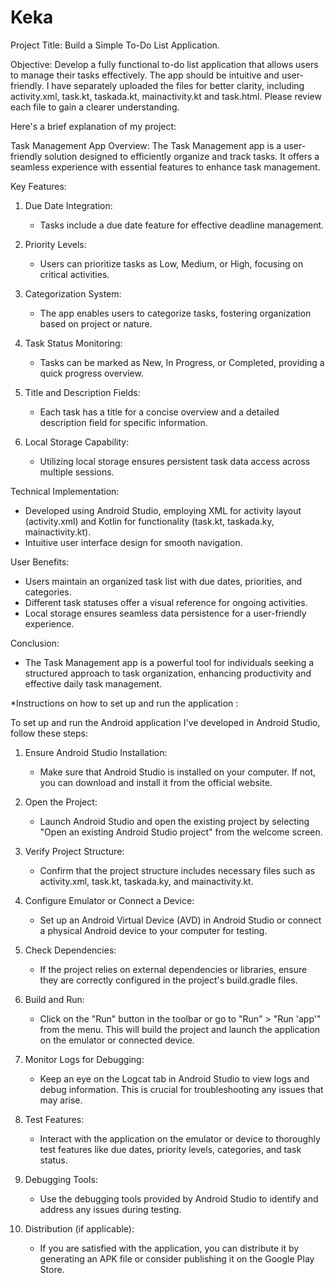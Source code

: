 # Keka
Project Title: Build a Simple To-Do List Application.

Objective: 
Develop a fully functional to-do list application that allows users to manage their tasks effectively. The app should be intuitive and user-friendly. 
I have separately uploaded the files for better clarity, including activity.xml, task.kt, taskada.kt, mainactivity.kt and task.html. Please review each file to gain a clearer understanding.

Here's a brief explanation of my project:

Task Management App Overview:
The Task Management app is a user-friendly solution designed to efficiently organize and track tasks. It offers a seamless experience with essential features to enhance task management.

Key Features:

1. Due Date Integration:
   - Tasks include a due date feature for effective deadline management.

2. Priority Levels:
   - Users can prioritize tasks as Low, Medium, or High, focusing on critical activities.

3. Categorization System:
   - The app enables users to categorize tasks, fostering organization based on project or nature.

4. Task Status Monitoring:
   - Tasks can be marked as New, In Progress, or Completed, providing a quick progress overview.

5. Title and Description Fields:
   - Each task has a title for a concise overview and a detailed description field for specific information.

6. Local Storage Capability:
   - Utilizing local storage ensures persistent task data access across multiple sessions.

Technical Implementation:
   - Developed using Android Studio, employing XML for activity layout (activity.xml) and Kotlin for functionality (task.kt, taskada.ky, mainactivity.kt).
   - Intuitive user interface design for smooth navigation.

User Benefits:
   - Users maintain an organized task list with due dates, priorities, and categories.
   - Different task statuses offer a visual reference for ongoing activities.
   - Local storage ensures seamless data persistence for a user-friendly experience.

Conclusion:
   - The Task Management app is a powerful tool for individuals seeking a structured approach to task organization, enhancing productivity and effective daily task management.

*Instructions on how to set up and run the application :

To set up and run the Android application I've developed in Android Studio, follow these steps:

1. Ensure Android Studio Installation:
   - Make sure that Android Studio is installed on your computer. If not, you can download and install it from the official website.

2. Open the Project:
   - Launch Android Studio and open the existing project by selecting "Open an existing Android Studio project" from the welcome screen.

3. Verify Project Structure:
   - Confirm that the project structure includes necessary files such as activity.xml, task.kt, taskada.ky, and mainactivity.kt.

4. Configure Emulator or Connect a Device:
   - Set up an Android Virtual Device (AVD) in Android Studio or connect a physical Android device to your computer for testing.

5. Check Dependencies:
   - If the project relies on external dependencies or libraries, ensure they are correctly configured in the project's build.gradle files.

6. Build and Run:
   - Click on the "Run" button in the toolbar or go to "Run" > "Run 'app'" from the menu. This will build the project and launch the application on the emulator or connected device.

7. Monitor Logs for Debugging:
   - Keep an eye on the Logcat tab in Android Studio to view logs and debug information. This is crucial for troubleshooting any issues that may arise.

8. Test Features:
   - Interact with the application on the emulator or device to thoroughly test features like due dates, priority levels, categories, and task status.

9. Debugging Tools:
   - Use the debugging tools provided by Android Studio to identify and address any issues during testing.

10. Distribution (if applicable):
    - If you are satisfied with the application, you can distribute it by generating an APK file or consider publishing it on the Google Play Store.

